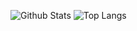 ![Github Stats](https://github-readme-stats-dun-gamma.vercel.app/api?username=jeraldrich&count_private=true&show_icons=true&include_all_commits=true&theme=radical)
![Top Langs](https://github-readme-stats-dun-gamma.vercel.app/api/top-langs/?username=jeraldrich&hide=TeX&langs_count=10&layout=compact&theme=radical&count_private=true)
